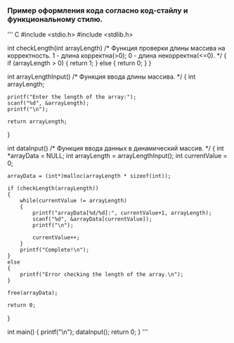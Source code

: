 ### Пример оформления кода согласно код-стайлу и функциональному стилю.

''' C
#include <stdio.h>
#include <stdlib.h>


int checkLength(int arrayLength)
/* 
    Функция проверки длины массива на корректность.
    1 - длина корректна(>0); 
    0 - длина некорректна(<=0).
*/
{
    if (arrayLength > 0)
    {
        return 1;
    }
    else
    {
        return 0;
    }
}


int arrayLengthInput()
/*
    Функция ввода длины массива.
*/
{
    int arrayLength;

    printf("Enter the length of the array:");
    scanf("%d", &arrayLength);
    printf("\n");

    return arrayLength;
}


int dataInput()
/*
    Функция ввода данных в динамический массив.
*/
{
    int *arrayData = NULL;
    int arrayLength = arrayLengthInput();
    int currentValue = 0;

    arrayData = (int*)malloc(arrayLength * sizeof(int));

    if (checkLength(arrayLength))
    {
        while(currentValue != arrayLength)
        {
            printf("arrayData[%d/%d]:", currentValue+1, arrayLength);
            scanf("%d", &arrayData[currentValue]);
            printf("\n");

            currentValue++;
        }
        printf("Complete!\n");
    }
    else
    {
        printf("Error checking the length of the array.\n");
    }

    free(arrayData);

    return 0;
}


int main()
{
    printf("\n");
    dataInput();
    return 0;
}
'''
